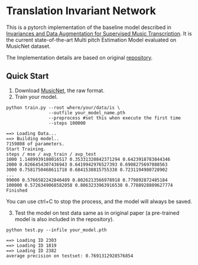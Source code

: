 # Translation Invariant Network

This is a pytorch implementation of the baseline model described in 
[Invariances and Data Augmentation for Supervised Music Transcription](https://arxiv.org/pdf/1711.04845.pdf).
It is the current state-of-the-art Multi pitch Estimation Model evaluated on MusicNet dataset. 

The Implementation details are based on original [repository](https://github.com/jthickstun/thickstun2018invariances).

## Quick Start

1. Download [MusicNet](https://homes.cs.washington.edu/~thickstn/musicnet.html), the raw format.
2. Train your model.

```
python train.py --root where/your/data/is \
                --outfile your_model_name.pth
                --preprocess #set this when execute the first time
                --steps 100000

==> Loading Data...
==> Building model..
7159808 of parameters.
Start Training.
steps / mse / avp_train / avp_test
1000 1.1489939180016517 0.35331320842371294 0.6423918783844346
2000 0.8266454307436943 0.6419942976527393 0.6908275697088563
3000 0.7581750468611718 0.6841538815755338 0.7231194980728902
...
99000 0.5766582242846489 0.8026213566978918 0.779892872485184
100000 0.5726349068582058 0.8063233963916538 0.7788928809627774
Finished

```

You can use ctrl+C to stop the process, and the model will always be saved.

3. Test the model on test data same as in original paper (a pre-trained model is also included in the repository).
    
```
python test.py --infile your_model.pth

==> Loading ID 2303
==> Loading ID 1819
==> Loading ID 2382
average precision on testset: 0.7691312928576854
```